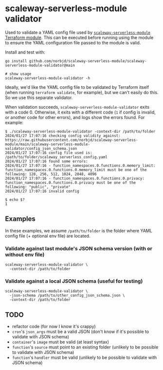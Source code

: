 # scaleway-serverless-module validator

Used to validate a YAML config file used by [`scaleway-serverless-module` Terraform module](https://github.com/norbjd/scaleway-serverless-module). This can be executed before running using the module to ensure the YAML configuration file passed to the module is valid.

Install and test with:

```shell
go install github.com/norbjd/scaleway-serverless-module/scaleway-serverless-module-validator@main

# show usage
scaleway-serverless-module-validator -h
```

Ideally, we'd like the YAML config file to be validated by Terraform itself (when running `terraform validate`, for example), but we can't easily do this. So we use this separate validator.

When validation succeeds, `scaleway-serverless-module-validator` exits with a code 0. Otherwise, it exits with a different code (`1` if config is invalid, or another code for other errors), and logs show the errors found. For example:

```
$ ./scaleway-serverless-module-validator -context-dir /path/to/folder
2024/01/27 17:07:16 checking config validity against: https://raw.githubusercontent.com/norbjd/scaleway-serverless-module/main/scaleway-serverless-module-validator/config_json_schema.json
2024/01/27 17:07:16 config file used is: /path/to/folder/scaleway_serverless_config.yaml
2024/01/27 17:07:16 found some errors:
2024/01/27 17:07:16 - function_namespaces.0.functions.0.memory_limit: function_namespaces.0.functions.0.memory_limit must be one of the following: 128, 256, 512, 1024, 2048, 4096
2024/01/27 17:07:16 - function_namespaces.0.functions.0.privacy: function_namespaces.0.functions.0.privacy must be one of the following: "public", "private"
2024/01/27 17:07:16 invalid config

$ echo $?
1
```

## Examples

In these examples, we assume `/path/to/folder` is the folder where YAML config file (+ optional env file) are located.

### Validate against last module's JSON schema version (with or without env file)

```shell
scaleway-serverless-module-validator \
  -context-dir /path/to/folder
```

### Validate against a local JSON schema (useful for testing)

```shell
scaleway-serverless-module-validator \
  -json-schema /path/to/other_config_json_schema.json \
  -context-dir /path/to/folder
```

## TODO

- refactor code (for now I know it's crappy)
- `cron`'s `json_args` must be a valid JSON (don't know if it's possible to validate with JSON schema)
- `container`'s `image` must be valid (at least syntax)
- `function`'s `source` must point to an existing folder (unlikely to be possible to validate with JSON schema)
- `function`'s `handler` must be valid (unlikely to be possible to validate with JSON schema)
